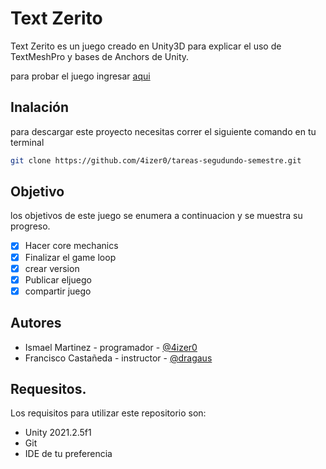 # Text Zerito

Text Zerito es un juego creado en Unity3D para explicar el uso de TextMeshPro y bases de Anchors de Unity.

para probar el juego ingresar [aqui](https://aizer0.itch.io/text-zerito)

## Inalación

para descargar este proyecto necesitas correr el siguiente comando en tu terminal

```bash
git clone https://github.com/4izer0/tareas-segudundo-semestre.git
```

## Objetivo
los objetivos de este juego se enumera a continuacion y se muestra su progreso.
- [x] Hacer core mechanics
- [x] Finalizar el game loop
- [x] crear version
- [x] Publicar eljuego
- [x] compartir juego

## Autores

* Ismael Martinez - programador - [@4izer0](https://github.com/4izer0)
* Francisco Castañeda - instructor - [@dragaus](https://github.com/dragaus)


## Requesitos.

Los requisitos para utilizar este repositorio son:

+ Unity 2021.2.5f1
+ Git
+ IDE de tu preferencia